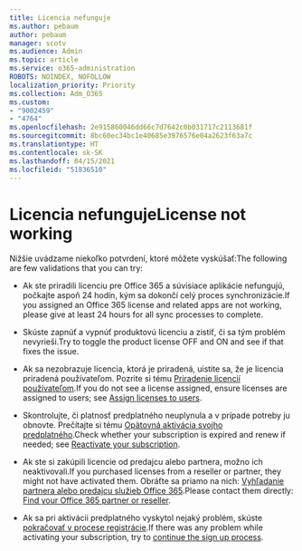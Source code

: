 ```yaml
---
title: Licencia nefunguje
ms.author: pebaum
author: pebaum
manager: scotv
ms.audience: Admin
ms.topic: article
ms.service: o365-administration
ROBOTS: NOINDEX, NOFOLLOW
localization_priority: Priority
ms.collection: Adm_O365
ms.custom:
- "9002459"
- "4764"
ms.openlocfilehash: 2e915860046dd66c7d7642c0b031717c2113681f
ms.sourcegitcommit: 8bc60ec34bc1e40685e3976576e04a2623f63a7c
ms.translationtype: HT
ms.contentlocale: sk-SK
ms.lasthandoff: 04/15/2021
ms.locfileid: "51836510"
---
```

# <a name="license-not-working"></a><span data-ttu-id="19340-102">Licencia nefunguje</span><span class="sxs-lookup"><span data-stu-id="19340-102">License not working</span></span>

<span data-ttu-id="19340-103">Nižšie uvádzame niekoľko potvrdení, ktoré môžete vyskúšať:</span><span class="sxs-lookup"><span data-stu-id="19340-103">The following are few validations that you can try:</span></span>

- <span data-ttu-id="19340-104">Ak ste priradili licenciu pre Office 365 a súvisiace aplikácie nefungujú, počkajte aspoň 24 hodín, kým sa dokončí celý proces synchronizácie.</span><span class="sxs-lookup"><span data-stu-id="19340-104">If you assigned an Office 365 license and related apps are not working, please give at least 24 hours for all sync processes to complete.</span></span> 

- <span data-ttu-id="19340-105">Skúste zapnúť a vypnúť produktovú licenciu a zistiť, či sa tým problém nevyrieši.</span><span class="sxs-lookup"><span data-stu-id="19340-105">Try to toggle the product license OFF and ON and see if that fixes the issue.</span></span> 

- <span data-ttu-id="19340-106">Ak sa nezobrazuje licencia, ktorá je priradená, uistite sa, že je licencia priradená používateľom. Pozrite si tému [Priradenie licencií používateľom](https://docs.microsoft.com/microsoft-365/admin/manage/assign-licenses-to-users?view=o365-worldwide).</span><span class="sxs-lookup"><span data-stu-id="19340-106">If you do not see a license assigned, ensure licenses are assigned to users; see [Assign licenses to users](https://docs.microsoft.com/microsoft-365/admin/manage/assign-licenses-to-users?view=o365-worldwide).</span></span>

- <span data-ttu-id="19340-107">Skontrolujte, či platnosť predplatného neuplynula a v prípade potreby ju obnovte. Prečítajte si tému [Opätovná aktivácia svojho predplatného](https://docs.microsoft.com/alchemyinsights/reactivate-your-subscription).</span><span class="sxs-lookup"><span data-stu-id="19340-107">Check whether your subscription is expired and renew if needed; see [Reactivate your subscription](https://docs.microsoft.com/alchemyinsights/reactivate-your-subscription).</span></span> 

- <span data-ttu-id="19340-108">Ak ste si zakúpili licencie od predajcu alebo partnera, možno ich neaktivovali.</span><span class="sxs-lookup"><span data-stu-id="19340-108">If you purchased licenses from a reseller or partner, they might not have activated them.</span></span> <span data-ttu-id="19340-109">Obráťte sa priamo na nich: [Vyhľadanie partnera alebo predajcu služieb Office 365](https://docs.microsoft.com//microsoft-365/admin/manage/find-your-partner-or-reseller).</span><span class="sxs-lookup"><span data-stu-id="19340-109">Please contact them directly: [Find your Office 365 partner or reseller](https://docs.microsoft.com//microsoft-365/admin/manage/find-your-partner-or-reseller).</span></span>

- <span data-ttu-id="19340-110">Ak sa pri aktivácii predplatného vyskytol nejaký problém, skúste [pokračovať v procese registrácie](https://go.microsoft.com/fwlink/?linkid=2126800).</span><span class="sxs-lookup"><span data-stu-id="19340-110">If there was any problem while activating your subscription, try to [continue the sign up process](https://go.microsoft.com/fwlink/?linkid=2126800).</span></span>
